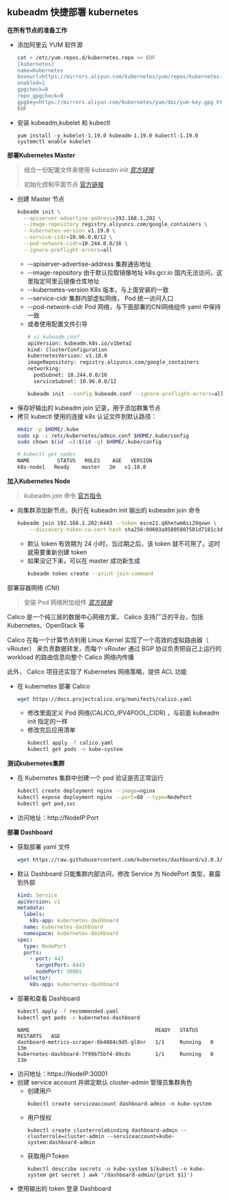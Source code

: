 ## kubeadm 快捷部署 kubernetes

__在所有节点的准备工作__
- 添加阿里云 YUM 软件源
    ```bash
    cat > /etc/yum.repos.d/kubernetes.repo << EOF
    [kubernetes]
    name=Kubernetes
    baseurl=https://mirrors.aliyun.com/kubernetes/yum/repos/kubernetes-el7-x86_64
    enabled=1
    gpgcheck=0
    repo_gpgcheck=0
    gpgkey=https://mirrors.aliyun.com/kubernetes/yum/doc/yum-key.gpg https://mirrors.aliyun.com/kubernetes/yum/doc/rpm-package-key.gpg
    EOF
    ```

- 安装 kubeadm,kubelet 和 kubectl
    ```
    yum install -y kubelet-1.19.0 kubeadm-1.19.0 kubectl-1.19.0
    systemctl enable kubelet
    ```

__部署Kubernetes Master__
> 结合一份配置文件来使用 kubeadm init _[官方链接](https://kubernetes.io/zh/docs/reference/setup-tools/kubeadm/kubeadm-init/#config-file)_
> 
> 初始化控制平面节点 [官方链接](https://kubernetes.io/zh/docs/setup/production-environment/tools/kubeadm/create-cluster-kubeadm/#%E5%88%9D%E5%A7%8B%E5%8C%96%E6%8E%A7%E5%88%B6%E5%B9%B3%E9%9D%A2%E8%8A%82%E7%82%B9)
- 创建 Master 节点
    ```bash
    kubeadm init \
      --apiserver-advertise-address=192.168.1.202 \
      --image-repository registry.aliyuncs.com/google_containers \
      --kubernetes-version v1.19.0 \
      --service-cidr=10.96.0.0/12 \
      --pod-network-cidr=10.244.0.0/16 \
      --ignore-preflight-errors=all
    ```
    - --apiserver-advertise-address 集群通告地址
    - --image-repository  由于默认拉取镜像地址 k8s.gcr.io 国内无法访问，这里指定阿里云镜像仓库地址
    - --kubernetes-version K8s 版本，与上面安装的一致
    - --service-cidr 集群内部虚拟网络， Pod 统一访问入口
    - --pod-network-cidr Pod 网络，与下面部署的CNI网络组件 yaml 中保持一致
    - 或者使用配置文件引导
        ```bash
        # vi kubeadm.conf
        apiVersion: kubeadm.k8s.io/v1beta2
        kind: ClusterConfiguration
        kubernetesVersion: v1.18.0
        imageRepository: registry.aliyuncs.com/google_containers 
        networking:
          podSubnet: 10.244.0.0/16 
          serviceSubnet: 10.96.0.0/12 
        ```
        ```bash
        kubeadm init --config kubeadm.conf --ignore-preflight-errors=all
        ```
- 保存好输出的 kubeadm join 记录，用于添加群集节点
- 拷贝 kubectl 使用的连接 k8s 认证文件到默认路径：
    ```bash
    mkdir -p $HOME/.kube
    sudo cp -i /etc/kubernetes/admin.conf $HOME/.kube/config
    sudo chown $(id -u):$(id -g) $HOME/.kube/config
    ```
    ```bash
    # kubectl get nodes
    NAME         STATUS   ROLES    AGE   VERSION
    k8s-node1   Ready    master   2m   v1.18.0
    ```

__加入Kubernetes Node__
> kubeadm join 命令 [官方指令](https://kubernetes.io/zh/docs/reference/setup-tools/kubeadm/kubeadm-join/)
- 向集群添加新节点，执行在 kubeadm init 输出的 kubeadm join 命令
    ```bash
    kubeadm join 192.168.1.202:6443 --token esce21.q6hetwm8si29qxwn \
        --discovery-token-ca-cert-hash sha256:00603a05805807501d7181c3d60b478788408cfe6cedefedb1f97569708be9c5
    ```
    - 默认 token 有效期为 24 小时，当过期之后，该 token 就不可用了。这时就需要重新创建 token
    - 如果没记下来，可以在 master 成功新生成
        ```bash
        kubeadm token create --print-join-command
        ```


部署容器网络 (CNI)
> 安装 Pod 网络附加组件 _[官方链接](https://kubernetes.io/zh/docs/setup/production-environment/tools/kubeadm/create-cluster-kubeadm/#pod-network)_

Calico 是一个纯三层的数据中心网络方案， Calico 支持广泛的平台，包括 Kubernetes、OpenStack 等

Calico 在每一个计算节点利用 Linux Kernel 实现了一个高效的虚拟路由器（ vRouter） 来负责数据转发，而每个 vRouter 通过 BGP 协议负责把自己上运行的 workload 的路由信息向整个 Calico 网络内传播

此外， Calico  项目还实现了 Kubernetes 网络策略，提供 ACL 功能

- 在 kubernetes 部署 Calico
    ```bash
    wget https://docs.projectcalico.org/manifests/calico.yaml
    ```
    - 修改里面定义 Pod 网络(CALICO_IPV4POOL_CIDR) ，与前面 kubeadm init 指定的一样
    - 修改完后应用清单
        ```bash
        kubectl apply -f calico.yaml
        kubectl get pods -n kube-system
        ```

__测试kubernetes集群__
- 在 Kubernetes 集群中创建一个 pod 验证是否正常运行
    ```bash
    kubectl create deployment nginx --image=nginx
    kubectl expose deployment nginx --port=80 --type=NodePort
    kubectl get pod,svc
    ```
- 访问地址：http://NodeIP:Port  

__部署 Dashboard__
- 获取部署 yaml 文件
    ```bash
    wget https://raw.githubusercontent.com/kubernetes/dashboard/v2.0.3/aio/deploy/recommended.yaml
    ```
- 默认 Dashboard 只能集群内部访问，修改 Service 为 NodePort 类型，暴露到外部
    ```yaml
    kind: Service
    apiVersion: v1
    metadata:
      labels:
        k8s-app: kubernetes-dashboard
      name: kubernetes-dashboard
      namespace: kubernetes-dashboard
    spec:
      type: NodePort
      ports:
        - port: 443
          targetPort: 8443
          nodePort: 30001
      selector:
        k8s-app: kubernetes-dashboard
    ```
- 部署和查看 Dashboard
    ```bash
    kubectl apply -f recommended.yaml
    kubectl get pods -n kubernetes-dashboard
    ```
    ```
    NAME                                         READY   STATUS    RESTARTS   AGE
    dashboard-metrics-scraper-6b4884c9d5-gl8nr   1/1     Running   0          13m
    kubernetes-dashboard-7f99b75bf4-89cds        1/1     Running   0          13m
    ```
- 访问地址：https://NodeIP:30001
- 创建 service account 并绑定默认 cluster-admin 管理员集群角色
    - 创建用户
        ```
        kubectl create serviceaccount dashboard-admin -n kube-system
        ```
    - 用户授权
        ```
        kubectl create clusterrolebinding dashboard-admin --clusterrole=cluster-admin --serviceaccount=kube-system:dashboard-admin
        ```
    - 获取用户Token
        ```
        kubectl describe secrets -n kube-system $(kubectl -n kube-system get secret | awk '/dashboard-admin/{print $1}')
        ```
- 使用输出的 token 登录 Dashboard
